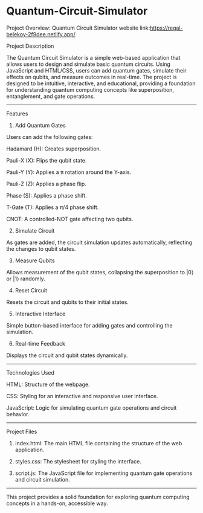 # Quantum-Circuit-Simulator
Project Overview: Quantum Circuit Simulator
website link:https://regal-belekoy-2f9dee.netlify.app/

Project Description

The Quantum Circuit Simulator is a simple web-based application that allows users to design and simulate basic quantum circuits. Using JavaScript and HTML/CSS, users can add quantum gates, simulate their effects on qubits, and measure outcomes in real-time. The project is designed to be intuitive, interactive, and educational, providing a foundation for understanding quantum computing concepts like superposition, entanglement, and gate operations.


---

Features

1. Add Quantum Gates

Users can add the following gates:

Hadamard (H): Creates superposition.

Pauli-X (X): Flips the qubit state.

Pauli-Y (Y): Applies a π rotation around the Y-axis.

Pauli-Z (Z): Applies a phase flip.

Phase (S): Applies a phase shift.

T-Gate (T): Applies a π/4 phase shift.

CNOT: A controlled-NOT gate affecting two qubits.




2. Simulate Circuit

As gates are added, the circuit simulation updates automatically, reflecting the changes to qubit states.



3. Measure Qubits

Allows measurement of the qubit states, collapsing the superposition to |0⟩ or |1⟩ randomly.



4. Reset Circuit

Resets the circuit and qubits to their initial states.



5. Interactive Interface

Simple button-based interface for adding gates and controlling the simulation.



6. Real-time Feedback

Displays the circuit and qubit states dynamically.





---

Technologies Used

HTML: Structure of the webpage.

CSS: Styling for an interactive and responsive user interface.

JavaScript: Logic for simulating quantum gate operations and circuit behavior.



---

Project Files

1. index.html: The main HTML file containing the structure of the web application.


2. styles.css: The stylesheet for styling the interface.


3. script.js: The JavaScript file for implementing quantum gate operations and circuit simulation.




---

This project provides a solid foundation for exploring quantum computing concepts in a hands-on, accessible way.

